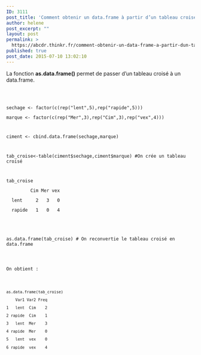 ```yaml
---
ID: 3111
post_title: 'Comment obtenir un data.frame à partir d’un tableau croisé ? : as.data.frame'
author: helene
post_excerpt: ""
layout: post
permalink: >
  https://abcdr.thinkr.fr/comment-obtenir-un-data-frame-a-partir-dun-tableau-croise-as-data-frame/
published: true
post_date: 2015-07-10 13:02:10
---
```

<p>La fonction <b>as.data.frame()</b> permet de passer d’un tableau croisé à un data.frame.</p><p> </p><p> <pre><code><br />sechage &lt;- factor(c(rep("lent",5),rep("rapide",5)))</p><p>marque &lt;- factor(c(rep("Mer",3),rep("Cim",3),rep("vex",4)))</p><p> </p><p>ciment &lt;- cbind.data.frame(sechage,marque)</p><p> </p><p>tab_croise&lt;-table(ciment$sechage,ciment$marque) #On crée un tableau croisé</p><p> </p><p>tab_croise</p><p>         Cim Mer vex</p><p>  lent     2   3   0</p><p>  rapide   1   0   4</p><p> </p><p> </p><p>as.data.frame(tab_croise) # On reconvertie le tableau croisé en data.frame</p><p></pre>   </p><p>On obtient :</p><p> <pre><code><br />as.data.frame(tab_croise)</p><p>    Var1 Var2 Freq</p><p>1   lent  Cim    2</p><p>2 rapide  Cim    1</p><p>3   lent  Mer    3</p><p>4 rapide  Mer    0</p><p>5   lent  vex    0</p><p>6 rapide  vex    4</p><p></pre>   </p>